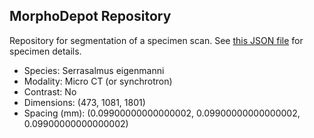 
## MorphoDepot Repository
Repository for segmentation of a specimen scan.  See [this JSON file](MorphoDepotAccession.json) for specimen details.
* Species: Serrasalmus eigenmanni
* Modality: Micro CT (or synchrotron)
* Contrast: No
* Dimensions: (473, 1081, 1801)
* Spacing (mm): (0.09900000000000002, 0.09900000000000002, 0.09900000000000002)
        